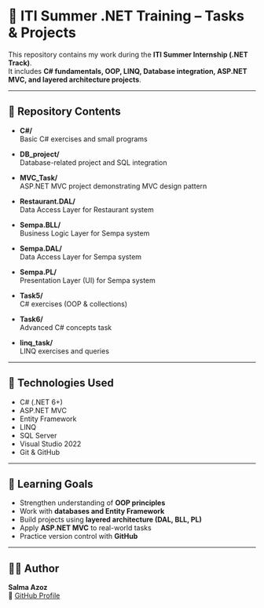 # 🏫 ITI Summer .NET Training – Tasks & Projects

This repository contains my work during the **ITI Summer Internship (.NET Track)**.  
It includes **C# fundamentals, OOP, LINQ, Database integration, ASP.NET MVC, and layered architecture projects**.

---

## 📂 Repository Contents

- **C#/**  
  Basic C# exercises and small programs

- **DB_project/**  
  Database-related project and SQL integration

- **MVC_Task/**  
  ASP.NET MVC project demonstrating MVC design pattern

- **Restaurant.DAL/**  
  Data Access Layer for Restaurant system

- **Sempa.BLL/**  
  Business Logic Layer for Sempa system

- **Sempa.DAL/**  
  Data Access Layer for Sempa system

- **Sempa.PL/**  
  Presentation Layer (UI) for Sempa system

- **Task5/**  
  C# exercises (OOP & collections)

- **Task6/**  
  Advanced C# concepts task

- **linq_task/**  
  LINQ exercises and queries

---

## 🚀 Technologies Used
- C# (.NET 6+)
- ASP.NET MVC
- Entity Framework
- LINQ
- SQL Server
- Visual Studio 2022
- Git & GitHub

---

## 🎯 Learning Goals
- Strengthen understanding of **OOP principles**
- Work with **databases and Entity Framework**
- Build projects using **layered architecture (DAL, BLL, PL)**
- Apply **ASP.NET MVC** to real-world tasks
- Practice version control with **GitHub**

---

## 👩‍💻 Author
**Salma Azoz**  
🔗 [GitHub Profile](https://github.com/Salmaazoz22)

